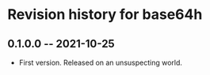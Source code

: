 # Revision history for base64h

## 0.1.0.0 -- 2021-10-25

* First version. Released on an unsuspecting world.
